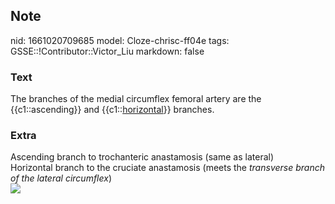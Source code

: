 ## Note
nid: 1661020709685
model: Cloze-chrisc-ff04e
tags: GSSE::!Contributor::Victor_Liu
markdown: false

### Text
The branches of the medial circumflex femoral artery are the
{{c1::ascending}} and {{c1::<u>horizontal</u>}} branches.

### Extra
<div>
  Ascending branch to trochanteric anastamosis (same as lateral)
</div>
<div>
  Horizontal branch to the cruciate anastamosis (meets the
  <i>transverse branch of the lateral circumflex</i>)
</div><img src=
"paste-cc3f4487135fd66471e4d174f0b77a2707ed5869.jpg">
